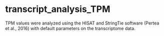 # transcript_analysis_TPM
TPM values were analyzed using the HISAT and StringTie software (Pertea et al., 2016) with default parameters on the transcriptome data.
